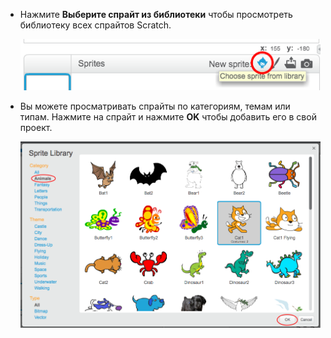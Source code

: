 + Нажмите **Выберите спрайт из библиотеки** чтобы просмотреть библиотеку всех спрайтов Scratch.
    
    ![Скриншот](images/sprite-library.png)

+ Вы можете просматривать спрайты по категориям, темам или типам. Нажмите на спрайт и нажмите **OK** чтобы добавить его в свой проект.
    
    ![Скриншот](images/sprite-choose.png)